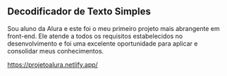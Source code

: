 
## Decodificador de Texto Simples


Sou aluno da Alura e este foi o meu primeiro projeto mais abrangente em front-end. Ele atende a todos os requisitos estabelecidos no desenvolvimento e foi uma excelente oportunidade para aplicar e consolidar meus conhecimentos.

https://projetoalura.netlify.app/
